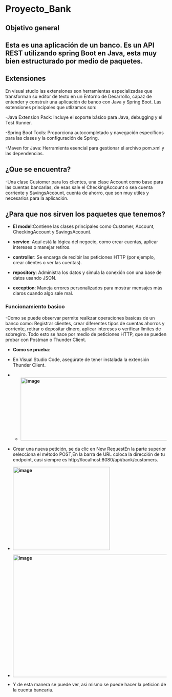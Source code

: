 # Proyecto_Bank


## Objetivo general
Esta es una aplicación de un banco. Es un API REST utilizando spring Boot en Java, esta muy bien estructurado por medio de paquetes.
---
## Extensiones 
En visual studio las extensiones son herramientas especializadas que transforman su editor de texto en un Entorno de Desarrollo, capaz de entender y construir una aplicación de banco con Java y Spring Boot.
Las extensiones principales que utlizamos son: 

-Java Extension Pack: Incluye el soporte básico para Java, debugging y el Test Runner.

-Spring Boot Tools: Proporciona autocompletado y navegación específicos para las clases y la configuración de Spring.

-Maven for Java: Herramienta esencial para gestionar el archivo pom.xml y las dependencias.

## ¿Que se encuentra?
-Una clase Customer para los clientes, una clase Account como base para las cuentas bancarias, de esas sale el CheckingAccount o sea cuenta corriente y SavingsAccount, cuenta de ahorro, que son muy utiles y necesarios para la aplicación.

## ¿Para que nos sirven los paquetes que tenemos?
- **El model**:Contiene las clases principales como Customer, Account, CheckingAccount y SavingsAccount.

- **service**: Aquí está la lógica del negocio, como crear cuentas, aplicar intereses o manejar retiros.

- **controller**: Se encarga de recibir las peticiones HTTP (por ejemplo, crear clientes o ver las cuentas).

- **repository**: Administra los datos y simula la conexión con una base de datos usando JSON.

- **exception**: Maneja errores personalizados para mostrar mensajes más claros cuando algo sale mal.
  
### Funcionamiento basico 
-Como se puede observar permite realkzar operaciones basicas de un banco como:
Registrar clientes, crear diferentes tipos de cuentas ahorros y corriente, retirar o depositar dinero, aplicar intereses o verificar límites de sobregiro.
Todo esto se hace por medio de peticiones HTTP, que se pueden probar con Postman o Thunder Client.
- **Como se prueba**:
- En Visual Studio Code, asegúrate de tener instalada la extensión Thunder Client.
- - **<img width="605" height="197" alt="image" src="https://github.com/user-attachments/assets/fcf65eff-9460-44ed-9887-f7757c503187" />**
- Crear una nueva petición, se da clic en New RequestEn la parte superior selecciona el método POST,En la barra de URL coloca la dirección de tu endpoint, casi siempre es  http://localhost:8080/api/bank/customers.
- **<img width="302" height="260" alt="image" src="https://github.com/user-attachments/assets/6dc3f31b-47d0-4be8-a6ce-151ab107809a" />**

- **<img width="770" height="383" alt="image" src="https://github.com/user-attachments/assets/1cd308b4-9c43-47b3-bb69-3c749860abca" />**
- Y de esta manera se puede ver, asi mismo se puede hacer la peticion de la cuenta bancaria.
